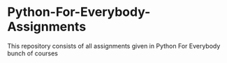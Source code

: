 # Python-For-Everybody-Assignments
This repository consists of all assignments given in Python For Everybody bunch of courses
